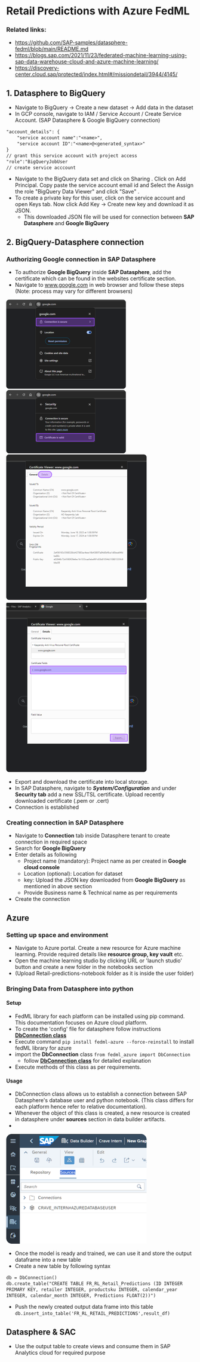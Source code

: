 # Retail Predictions with Azure FedML
### Related links:
- https://github.com/SAP-samples/datasphere-fedml/blob/main/README.md
- https://blogs.sap.com/2021/11/23/federated-machine-learning-using-sap-data-warehouse-cloud-and-azure-machine-learning/
- https://discovery-center.cloud.sap/protected/index.html#/missiondetail/3944/4145/

## 1. Datasphere to BigQuery
- Navigate to BigQuery -> Create a new dataset -> Add data in the dataset
- In GCP console, navigate to IAM / Service Account / Create Service Account. (SAP Datasphere & Google BigQuery connection)
```
"account_details": {
	"service account name":"<name>",
	"service account ID":"<name>@<generated_syntax>"
}
// grant this service account with project access
"role":"BigQueryJobUser
// create service acccount
```
- Navigate to the BigQuery data set and click on Sharing . Click on Add Principal. Copy paste the service account email id and Select the Assign the role "BigQuery Data Viewer" and click "Save" . 
- To create a private key for this user, click on the service account and open Keys tab. Now click Add Key -> Create new key and download it as JSON.
	- This downloaded JSON file will be used for connection between **SAP Datasphere** and **Google BigQuery**

## 2. BigQuery-Datasphere connection
### Authorizing Google connection in SAP Datasphere
- To authorize **Google BigQuery** inside **SAP Datasphere**, add the certificate which can be found in the websites certificate section.
- Navigate to www.google.com in web browser and follow these steps (Note: process may vary for different browsers)

![con1](./dspcon1.png)<br>
![con2](./dspcon2.png)<br>
![con3](./dspcon3.png)<br>
![con4](./dspcon4.png)<br>

- Export and download the certificate into local storage.
- In SAP Datasphere, navigate to ***System/Configuration*** and under **Security tab** add a new SSL/TSL certificate. Upload recently downloaded certificate (.pem or .cert)
- Connection is established

### Creating connection in SAP Datasphere
- Navigate to **Connection** tab inside Datasphere tenant to create connection in required space
- Search for **Google BigQuery** 
- Enter details as following
	- Project name (mandatory): Project name as per created in **Google cloud console**
	- Location (optional): Location for dataset
	- key: Upload the JSON key downloaded from **Google BigQuery** as mentioned in above section
	- Provide Business name & Technical name as per requirements
- Create the connection

## Azure
### Setting up space and environment
- Navigate to Azure portal. Create a new resource for Azure machine learning. Provide required details like **resource group, key vault** etc.
- Open the machine learning studio by clicking URL or 'launch studio' button and create a new folder in the notebooks section
- (Upload Retail-predictions-notebook folder as it is inside the user folder)

### Bringing Data from Datasphere into python
#### Setup
- FedML library for each platform can be installed using pip command. This documentation focuses on Azure cloud platform.
- To create the 'config' file for datasphere follow instructions **[DbConnection class](https://github.com/SAP-samples/datasphere-fedml/blob/main/dbconnection.md)**
- Execute command `pip install fedml-azure --force-reinstall` to install fedML library for azure
- import the **DbConnection** class `from fedml_azure import DbConnection`
	- follow **[DbConnection class](https://github.com/SAP-samples/datasphere-fedml/blob/main/dbconnection.md)** for detailed explanation
- Execute methods of this class as per requirements.
#### Usage
- DbConnection class allows us to establish a connection between SAP Datasphere's database user and python notebook. (This class differs for each platform hence refer to relative documentation).
- Whenever the object of this class is created, a new resource is created in datasphere under **sources** section in data builder artifacts.
- 
![dspuser](./dspuser.png)
- Once the model is ready and trained, we can use it and store the output dataframe into a new table
- Create a new table by following syntax
```
db = DbConnection()
db.create_table("CREATE TABLE FR_RL_Retail_Predictions (ID INTEGER PRIMARY KEY, retailer INTEGER, productsku INTEGER, calendar_year INTEGER, calendar_month INTEGER, Predictions FLOAT(2))")
```
- Push the newly created output data frame into this table
`db.insert_into_table('FR_RL_RETAIL_PREDICTIONS',result_df)`


## Datasphere & SAC
- Use the output table to create views and consume them in SAP Analytics cloud for required purpose
